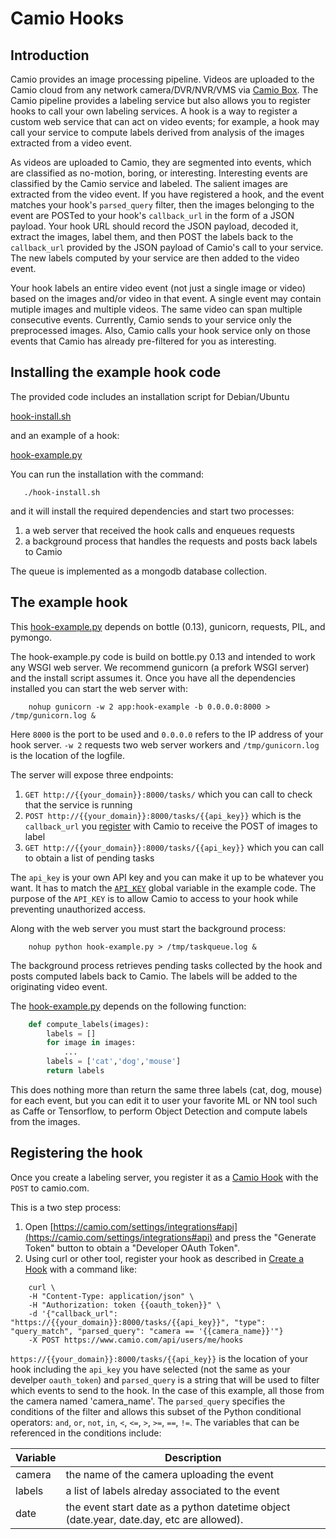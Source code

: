 # Camio Hooks

## Introduction

Camio provides an image processing pipeline. Videos are uploaded to the Camio cloud from
any network camera/DVR/NVR/VMS via [Camio Box](https://camio.com/box). 
The Camio pipeline provides a labeling 
service but also allows you to register hooks to call your own labeling services.
A hook is a way to register a custom web service that can act on video events; for example,
a hook may call your service to compute labels derived from analysis of the images extracted from a video event.

As videos are uploaded to Camio, they are segmented into events,
which are classified as no-motion, boring, or interesting. 
Interesting events are classified by the Camio service and labeled.
The salient images are extracted from the video event. 
If you have registered a hook, and the event matches your hook's `parsed_query` filter, 
then the images belonging to the event are POSTed to your hook's `callback_url` in the form of a JSON payload. 
Your hook URL should record the JSON payload, decoded it, extract the images, label them, and then POST the labels back to 
the `callback_url` provided by the JSON payload of Camio's call to your service. 
The new labels computed by your service are then added to the video event.

Your hook labels an entire video event (not just a single image or video) based on the images and/or video in that event. 
A single event may contain mutiple images and multiple videos. The same video can span multiple consecutive events. 
Currently, Camio sends to your service only the preprocessed images. 
Also, Camio calls your hook service only on those events that Camio has already pre-filtered for you as interesting.

## Installing the example hook code

The provided code includes an installation script for Debian/Ubuntu 

   [hook-install.sh](hook-install.sh)

and an example of a hook:

   [hook-example.py](hook-example.py)

You can run the installation with the command:

```shell
   ./hook-install.sh
```

and it will install the required dependencies and start two processes:

1. a web server that received the hook calls and enqueues requests
2. a background process that handles the requests and posts back labels to Camio

The queue is implemented as a mongodb database collection.

## The example hook

This [hook-example.py](hook-example.py) depends on bottle (0.13), gunicorn, requests, PIL, and pymongo.

The hook-example.py code is build on bottle.py 0.13 and intended to work any WSGI web 
server. We recommend gunicorn (a prefork WSGI server) and the install script assumes it.
Once you have all the dependencies installed you can start the web server with:

```shell
    nohup gunicorn -w 2 app:hook-example -b 0.0.0.0:8000 > /tmp/gunicorn.log &
```

Here `8000` is the port to be used and `0.0.0.0` refers to the IP address of your hook server.
`-w 2` requests two web server workers and `/tmp/gunicorn.log` is the location of the logfile.

The server will expose three endpoints:

1. `GET http://{{your_domain}}:8000/tasks/` which you can call to check that the service is running
2. `POST http://{{your_domain}}:8000/tasks/{{api_key}}` which is the `callback_url` you [register](http://api.camio.com/#create-a-hook) with Camio to receive the POST of images to label
3. `GET http://{{your_domain}}:8000/tasks/{{api_key}}` which you can call to obtain a list of pending tasks

The `api_key` is your own API key and you can make it up to be whatever you want. It has to match the [`API_KEY`](hook-example.py#L21) 
global variable in the example code. The purpose of the `API_KEY` is to allow Camio to access to your hook while preventing unauthorized access.

Along with the web server you must start the background process:

```shell
    nohup python hook-example.py > /tmp/taskqueue.log &
```

The background process retrieves pending tasks collected by the hook and posts computed labels back to Camio. The labels will be added to the originating video event.

The [hook-example.py](hook-example.py) depends on the following function:

```python
    def compute_labels(images):
        labels = []
        for image in images:
            ...
        labels = ['cat','dog','mouse']
        return labels
```

This does nothing more than return the same three labels (cat, dog, mouse) for each 
event, but you can edit it to user your favorite ML or NN tool such as Caffe or Tensorflow,
to perform Object Detection and compute labels from the images.

## Registering the hook

Once you create a labeling server, you register it as a [Camio Hook](http://api.camio.com/#create-a-hook)
with the `POST` to camio.com.

This is a two step process:

1. Open [https://camio.com/settings/integrations#api](https://camio.com/settings/integrations#api) and 
  press the "Generate Token" button to obtain a "Developer OAuth Token".
2. Using curl or other tool, register your hook as described in [Create a Hook](http://api.camio.com/#create-a-hook) with a command like:

```shell
    curl \
    -H "Content-Type: application/json" \
    -H "Authorization: token {{oauth_token}}" \
    -d '{"callback_url": "https://{{your_domain}}:8000/tasks/{{api_key}}", "type": "query_match", "parsed_query": "camera == '{{camera_name}}'"}
    -X POST https://www.camio.com/api/users/me/hooks
```

`https://{{your_domain}}:8000/tasks/{{api_key}}` is the location of your hook including the `api_key` you have selected (not the same as your develper `oauth_token`) and `parsed_query` is a string that will be used to filter which events to send to the hook. In the case of this example, all those from the camera named 'camera_name'. The `parsed_query` specifies the conditions of the filter and allows this subset of the Python conditional operators: 
`and`, `or`, `not`, `in`, `<`, `<=`, `>`, `>=`, `==`, `!=`. The variables that can be referenced in the conditions include:


| Variable | Description |
| -------- | ----------- |
| camera | the name of the camera uploading the event |
| labels | a list of labels alreday associated to the event |
| date | the event start date as a python datetime object (date.year, date.day, etc are allowed). |

